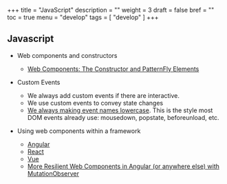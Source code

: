 +++
title = "JavaScript"
description = ""
weight = 3
draft = false
bref = ""
toc = true
menu = "develop"
tags = [ "develop" ]
+++


## Javascript

*   Web components and constructors
    *   [Web Components: The Constructor and PatternFly Elements](https://medium.com/@kylebuch8/web-components-the-constructor-and-patternfly-elements-606bc51938c9)
*   Custom Events
    * We always add custom events if there are interactive. 
    * We use custom events to convey state changes
    * [We always making event names lowercase](https://custom-elements-everywhere.com/). This is the style most DOM events already use: mousedown, popstate, beforeunload, etc.

*   Using web components within a framework
    *   [Angular](https://medium.com/patternfly-elements/using-patternfly-elements-web-components-in-your-angular-app-4b18b1c9c363)
    *   [React](https://medium.com/patternfly-elements/using-patternfly-elements-web-components-in-your-react-app-fe079be262ed)
    *   [Vue](https://medium.com/patternfly-elements/using-patternfly-elements-web-components-in-your-vue-app-340fc9a9d7e5)
    *   [More Resilient Web Components in Angular (or anywhere else) with MutationObserver](https://medium.com/patternfly-elements/more-resilientweb-components-in-angular-or-anywhere-else-with-mutationobserver-72a91cd7cf22)
 